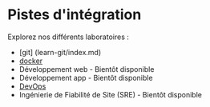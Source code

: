 # Pistes d'intégration

Explorez nos différents laboratoires :

- [git] (learn-git/index.md)
- [docker](learn-docker/index.md)
- Développement web - Bientôt disponible
- Développement app - Bientôt disponible
- [DevOps](learn-github-actions/index.md)
- Ingénierie de Fiabilité de Site (SRE) - Bientôt disponible

